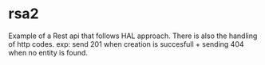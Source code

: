 # rsa2

Example of a Rest api that follows HAL approach.
There is also the handling of http codes. exp: send 201 when creation is succesfull + sending 404 when no entity is found.
